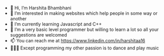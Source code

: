 - 👋 Hi, I’m Harshita Bhambhani
- 👀 I’m interested in making websites which help people in some way or another
- 🌱 I’m currently learning Javascript and C++
- 💞️ I’m a very basic level programmer but willing to learn a lot so all your suggestions are welcomed
- 📫 You can reach me at https://www.linkedin.com/in/harshitaa16
- 🙋🏻‍♀️ Except programming my other passion is to dance and play music
